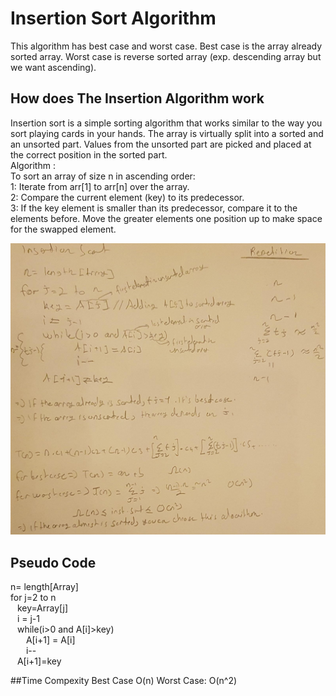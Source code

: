 # Insertion Sort Algorithm

This algorithm has best case and worst case. Best case is the array already sorted array. Worst case is reverse sorted array (exp. descending array but we want ascending).

##  How does The Insertion Algorithm work
Insertion sort is a simple sorting algorithm that works similar to the way you sort playing cards in your hands. The array is virtually split into a sorted and an unsorted part. Values from the unsorted part are picked and placed at the correct position in the sorted part. <br/>
Algorithm : <br/>
To sort an array of size n in ascending order:  <br/>
1: Iterate from arr[1] to arr[n] over the array. <br/>
2: Compare the current element (key) to its predecessor. <br/>
3: If the key element is smaller than its predecessor, compare it to the elements before. Move the greater elements one position up to make space for the swapped element.  <br/>

![](https://github.com/Mrfrktmrck19/Notes-on-Approaches-Algorithms/blob/main/images/insertionSort.jpeg)

##  Pseudo Code
n= length[Array]  <br/>
for j=2 to n  <br/>
&ensp;  key=Array[j]  <br/>
&ensp;  i = j-1 <br/>
&ensp;  while(i>0 and A[i]>key) <br/>
&ensp;&ensp;&ensp; A[i+1] = A[i]  <br/>
&ensp;&ensp;&ensp; i--  <br/>
&ensp;  A[i+1]=key  <br/>

##Time Compexity
Best Case O(n) 
Worst Case: O(n^2)
